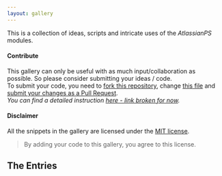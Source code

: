 ```yaml
---
layout: gallery
---
```


This is a collection of ideas, scripts and intricate uses of the _AtlassianPS_ modules.

#### Contribute

This gallery can only be useful with as much input/collaboration as possible. So please consider submitting your ideas / code.  
To submit your code, you need to [fork this repository](https://github.com/AtlassianPS/AtlassianPS.github.io#fork-destination-box), change [this file](https://github.com/AtlassianPS/AtlassianPS.github.io/blob/master/pages/gallery.md) and [submit your changes as a Pull Request](https://github.com/AtlassianPS/AtlassianPS.github.io/compare).  
_You can find a detailed instruction [here - link broken for now](about:blank)._

#### Disclaimer

All the snippets in the gallery are licensed under the [MIT license](https://github.com/AtlassianPS/AtlassianPS.github.io/blob/master/LICENSE).
> By adding your code to this gallery, you agree to this license.

## The Entries


